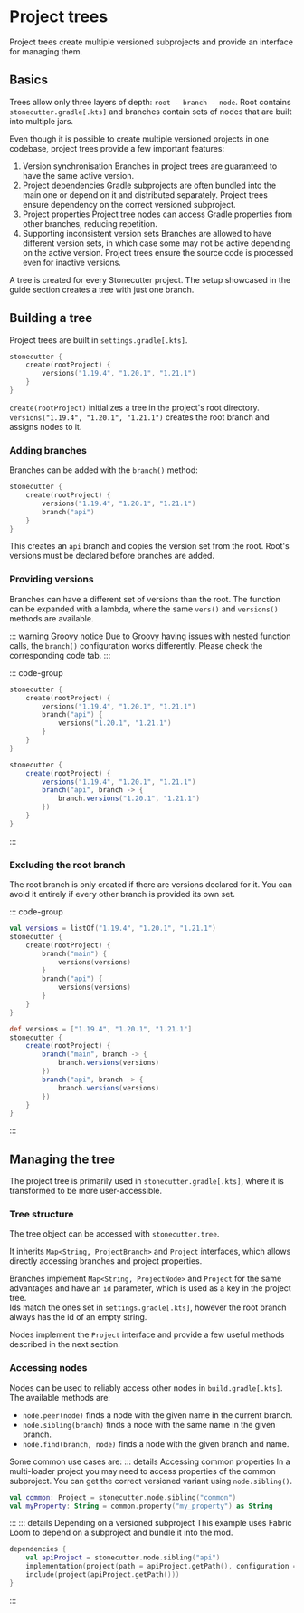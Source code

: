 # Project trees

Project trees create multiple versioned subprojects and provide an interface for
managing them.

## Basics
Trees allow only three layers of depth: `root - branch - node`.
Root contains `stonecutter.gradle[.kts]` and branches contain sets of nodes
that are built into multiple jars.

Even though it is possible to create multiple versioned projects in one codebase,
project trees provide a few important features:
1. Version synchronisation
    Branches in project trees are guaranteed to have the same active version.
2. Project dependencies
    Gradle subprojects are often bundled into the main one or depend on it and distributed separately.
    Project trees ensure dependency on the correct versioned subproject.
3. Project properties
    Project tree nodes can access Gradle properties from other branches, reducing repetition.
4. Supporting inconsistent version sets
    Branches are allowed to have different version sets, in which case some may not be active
    depending on the active version. Project trees ensure the source code is processed even for
    inactive versions.

A tree is created for every Stonecutter project. The setup showcased in the guide section creates
a tree with just one branch.

## Building a tree
Project trees are built in `settings.gradle[.kts]`.
```kotlin
stonecutter {
    create(rootProject) {
        versions("1.19.4", "1.20.1", "1.21.1")
    }
}
```
`create(rootProject)` initializes a tree in the project's root directory.
`versions("1.19.4", "1.20.1", "1.21.1")` creates the root branch and assigns nodes to it.

### Adding branches
Branches can be added with the `branch()` method:
```kotlin
stonecutter {
    create(rootProject) {
        versions("1.19.4", "1.20.1", "1.21.1")
        branch("api")
    }
}
```
This creates an `api` branch and copies the version set from the root.
Root's versions must be declared before branches are added.

### Providing versions
Branches can have a different set of versions than the root.
The function can be expanded with a lambda, where the same `vers()` and `versions()`
methods are available.

::: warning Groovy notice
Due to Groovy having issues with nested function calls,
the `branch()` configuration works differently.
Please check the corresponding code tab.
:::

::: code-group
```kotlin [settings.gradle.kts]
stonecutter {
    create(rootProject) {
        versions("1.19.4", "1.20.1", "1.21.1")
        branch("api") {
            versions("1.20.1", "1.21.1")
        }
    }
}
```
```groovy [settings.gradle]
stonecutter {
    create(rootProject) {
        versions("1.19.4", "1.20.1", "1.21.1")
        branch("api", branch -> {
            branch.versions("1.20.1", "1.21.1")
        })
    }
}
```
:::

### Excluding the root branch
The root branch is only created if there are versions declared for it.
You can avoid it entirely if every other branch is provided its own set.

::: code-group
```kotlin [settings.gradle.kts]
val versions = listOf("1.19.4", "1.20.1", "1.21.1")
stonecutter {
    create(rootProject) {
        branch("main") {
            versions(versions)
        }
        branch("api") {
            versions(versions)
        }
    }
}
```
```groovy [settings.gradle]
def versions = ["1.19.4", "1.20.1", "1.21.1"]
stonecutter {
    create(rootProject) {
        branch("main", branch -> {
            branch.versions(versions)
        })
        branch("api", branch -> {
            branch.versions(versions)
        })
    }
}
```
:::

## Managing the tree
The project tree is primarily used in `stonecutter.gradle[.kts]`,
where it is transformed to be more user-accessible.

### Tree structure
The tree object can be accessed with `stonecutter.tree`.

It inherits `Map<String, ProjectBranch>` and `Project` interfaces,
which allows directly accessing branches and project properties.

Branches implement `Map<String, ProjectNode>` and `Project` for the same
advantages and have an `id` parameter, which is used as a key in the project tree.  
Ids match the ones set in `settings.gradle[.kts]`, however the root branch always
has the id of an empty string.

Nodes implement the `Project` interface and provide a few useful methods
described in the next section.

### Accessing nodes
Nodes can be used to reliably access other nodes in `build.gradle[.kts]`.
The available methods are:
- `node.peer(node)` finds a node with the given name in the current branch.
- `node.sibling(branch)` finds a node with the same name in the given branch.
- `node.find(branch, node)` finds a node with the given branch and name.

Some common use cases are:
::: details Accessing common properties
In a multi-loader project you may need to access properties of the common subproject.
You can get the correct versioned variant using `node.sibling()`.
```kotlin
val common: Project = stonecutter.node.sibling("common")
val myProperty: String = common.property("my_property") as String
```
:::
::: details Depending on a versioned subproject
This example uses Fabric Loom to depend on a subproject and bundle it into the mod.
```kotlin
dependencies {
    val apiProject = stonecutter.node.sibling("api")
    implementation(project(path = apiProject.getPath(), configuration = "namedElements"))
    include(project(apiProject.getPath()))
}
```
:::